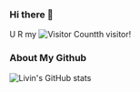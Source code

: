 ### Hi there 👋
U R my ![Visitor Count](https://profile-counter.glitch.me/LivindaDream/count.svg)th visitor!


### About My Github

![Livin's GitHub stats](https://github-readme-stats.vercel.app/api?username=LivindaDream&show_icons=true&theme=tokyonight)


<!--
**LivindaDream/LivindaDream** is a ✨ _special_ ✨ repository because its `README.md` (this file) appears on your GitHub profile.

Here are some ideas to get you started:

- 🔭 I’m currently working on ...
- 🌱 I’m currently learning ...
- 👯 I’m looking to collaborate on ...
- 🤔 I’m looking for help with ...
- 💬 Ask me about ...
- 📫 How to reach me: ...
- 😄 Pronouns: ...
- ⚡ Fun fact: ...
-->

